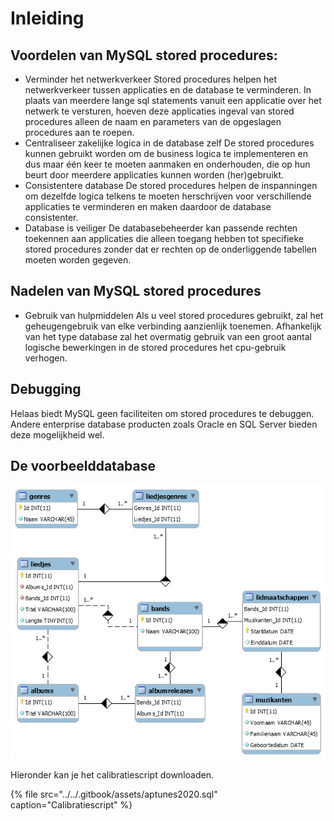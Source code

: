 # Inleiding

## Voordelen van MySQL stored procedures:

* Verminder het netwerkverkeer  Stored procedures helpen het netwerkverkeer tussen applicaties en de database te verminderen. In plaats van meerdere lange sql statements vanuit een applicatie over het netwerk te versturen, hoeven deze applicaties ingeval van stored procedures alleen de naam en parameters van de opgeslagen procedures aan te roepen.
* Centraliseer zakelijke logica in de database zelf De stored procedures kunnen gebruikt worden om de business logica te implementeren en dus maar één keer te moeten aanmaken en onderhouden, die op hun beurt door meerdere applicaties kunnen worden \(her\)gebruikt. 
* Consistentere database De stored procedures helpen de inspanningen om dezelfde logica telkens te moeten herschrijven voor verschillende applicaties te verminderen en maken daardoor de database consistenter.
* Database is veiliger  De databasebeheerder kan passende rechten toekennen aan applicaties die alleen toegang hebben tot specifieke stored procedures zonder dat er rechten op de onderliggende tabellen moeten worden gegeven.

## Nadelen van MySQL stored procedures

* Gebruik van hulpmiddelen  Als u veel stored procedures gebruikt, zal het geheugengebruik van elke verbinding aanzienlijk toenemen. Afhankelijk van het type database zal het overmatig gebruik van een groot aantal logische bewerkingen in de stored procedures het cpu-gebruik verhogen.

## Debugging

Helaas biedt MySQL geen faciliteiten om stored procedures te debuggen. Andere enterprise database producten zoals Oracle en SQL Server bieden deze mogelijkheid wel.

## De voorbeelddatabase

![](../../.gitbook/assets/aptunes_erd.png)

Hieronder kan je het calibratiescript downloaden.

{% file src="../../.gitbook/assets/aptunes2020.sql" caption="Calibratiescript" %}

